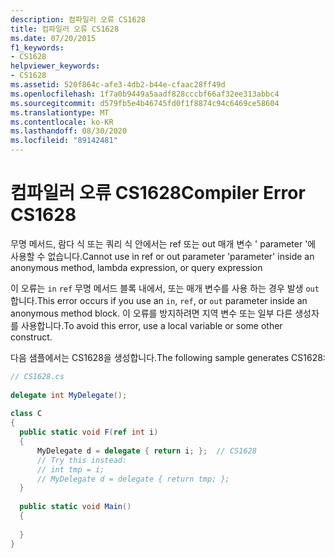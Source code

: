 ```yaml
---
description: 컴파일러 오류 CS1628
title: 컴파일러 오류 CS1628
ms.date: 07/20/2015
f1_keywords:
- CS1628
helpviewer_keywords:
- CS1628
ms.assetid: 520f864c-afe3-4db2-b44e-cfaac28ff49d
ms.openlocfilehash: 1f7a0b9449a5aadf828cccbf66af32ee313abbc4
ms.sourcegitcommit: d579fb5e4b46745fd0f1f8874c94c6469ce58604
ms.translationtype: MT
ms.contentlocale: ko-KR
ms.lasthandoff: 08/30/2020
ms.locfileid: "89142481"
---
```

# <a name="compiler-error-cs1628"></a><span data-ttu-id="5c6fe-103">컴파일러 오류 CS1628</span><span class="sxs-lookup"><span data-stu-id="5c6fe-103">Compiler Error CS1628</span></span>
<span data-ttu-id="5c6fe-104">무명 메서드, 람다 식 또는 쿼리 식 안에서는 ref 또는 out 매개 변수 ' parameter '에 사용할 수 없습니다.</span><span class="sxs-lookup"><span data-stu-id="5c6fe-104">Cannot use in ref or out parameter 'parameter' inside an anonymous method, lambda expression, or query expression</span></span>  
  
 <span data-ttu-id="5c6fe-105">이 오류는 `in` `ref` 무명 메서드 블록 내에서, 또는 매개 변수를 사용 하는 경우 발생 `out` 합니다.</span><span class="sxs-lookup"><span data-stu-id="5c6fe-105">This error occurs if you use an `in`, `ref`, or `out` parameter inside an anonymous method block.</span></span> <span data-ttu-id="5c6fe-106">이 오류를 방지하려면 지역 변수 또는 일부 다른 생성자를 사용합니다.</span><span class="sxs-lookup"><span data-stu-id="5c6fe-106">To avoid this error, use a local variable or some other construct.</span></span>  
  
 <span data-ttu-id="5c6fe-107">다음 샘플에서는 CS1628을 생성합니다.</span><span class="sxs-lookup"><span data-stu-id="5c6fe-107">The following sample generates CS1628:</span></span>  
  
```csharp  
// CS1628.cs  
  
delegate int MyDelegate();  
  
class C  
{  
  public static void F(ref int i)  
  {  
      MyDelegate d = delegate { return i; };  // CS1628  
      // Try this instead:  
      // int tmp = i;  
      // MyDelegate d = delegate { return tmp; };  
  }  
  
  public static void Main()  
  {  
  
  }  
}  
```
